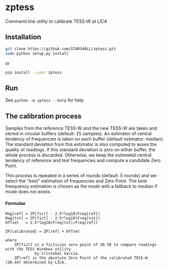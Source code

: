 
# zptess
Command line utility to calibrate TESS-W at LICA

## Installation

```bash
git clone https://github.com/STARS4ALL/zptess.git
sudo python setup.py install
```
or

```bash
pip install --user zptess
```

## Run

See `python -m zptess --help` for help

## The calibration process

Samples from the reference TESS-W and the new TESS-W are taken and stored in circular buffers (default: 25 samples). An estimator of central tendency of frequencies is taken on each buffer (default estimator: median). The standard deviation from this estimator is also computed to asses the quality of readings. If this standard deviation is zero on either buffer, the whole process is discarded. Otherwise, we keep the estimated central tendency of reference and test frequencies and compute a candidate Zero Point.

This process is repeated in a series of rounds (default: 5 rounds) and we select the "best" estimation of frequencies and Zero Point. The best freequency estimation is chosen as the *mode* with a fallback to *median* if mode does not exists.

#### Formulae
```
Mag[ref] = ZP[fict] - 2.5*log10(Freq[ref])
Mag[tst] = ZP[fict] - 2.5*log10(Freq[tst])
Offset   = 2.5*log10(Freq[tst]/Freq[ref])

ZP[calibrated] = ZP[ref] + Offset

where 
	ZP[fict] is a ficticios zero point of 20.50 to compare readings with the TESS Windows utility 
	         by Cristobal García.
	ZP[ref] is the absolute Zero Point of the calibrated TESS-W (20.44) determined by LICA.
```